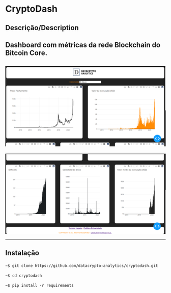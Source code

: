 # CryptoDash

## Descrição/Description


Dashboard com métricas da rede Blockchain do Bitcoin Core.
------
![](assets/dash-ini.png)
------
![](assets/dash-end.png)

------
## Instalação


`~$ git clone https://github.com/datacrypto-analytics/cryptodash.git`



`~$ cd cryptodash`


`~$ pip install -r requirements`

